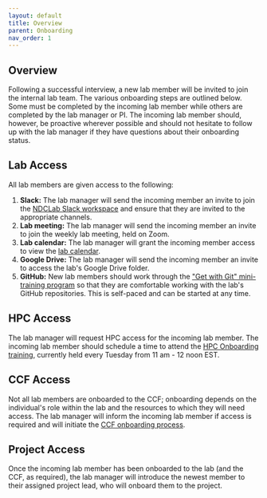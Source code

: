 ```yaml
---
layout: default
title: Overview
parent: Onboarding
nav_order: 1
---
```


## Overview
Following a successful interview, a new lab member will be invited to join the internal lab team. The various onboarding steps are outlined below. Some must be completed by the incoming lab member while others are completed by the lab manager or PI. The incoming lab member should, however, be proactive wherever possible and should not hesitate to follow up with the lab manager if they have questions about their onboarding status.

## Lab Access
All lab members are given access to the following:
1. **Slack:** The lab manager will send the incoming member an invite to join the [NDCLab Slack workspace](https://ndclab.github.io/wiki/docs/Onboarding/slack-setup.html) and ensure that they are invited to the appropriate channels.
2. **Lab meeting:** The lab manager will send the incoming member an invite to join the weekly lab meeting, held on Zoom.
3. **Lab calendar:** The lab manager will grant the incoming member access to view the [lab calendar](https://ndclab.github.io/wiki/docs/around-the-lab/lab-meeting.html).
4. **Google Drive:** The lab manager will send the incoming member an invite to access the lab's Google Drive folder.
5. **GitHub:** New lab members should work through the ["Get with Git" mini-training program](https://ndclab.github.io/wiki/docs/Onboarding/accessing-hpc.html) so that they are comfortable working with the lab's GitHub repositories. This is self-paced and can be started at any time.

## HPC Access
The lab manager will request HPC access for the incoming lab member. The incoming lab member should schedule a time to attend the [HPC Onboarding training](https://ndclab.github.io/wiki/docs/Onboarding/accessing-hpc.html), currently held every Tuesday from 11 am - 12 noon EST.

## CCF Access
Not all lab members are onboarded to the CCF; onboarding depends on the individual's role within the lab and the resources to which they will need access. The lab manager will inform the incoming lab member if access is required and will initiate the [CCF onboarding process](https://ndclab.github.io/wiki/docs/Onboarding/ccf-access.html).

## Project Access
Once the incoming lab member has been onboarded to the lab (and the CCF, as required), the lab manager will introduce the newest member to their assigned project lead, who will onboard them to the project.
